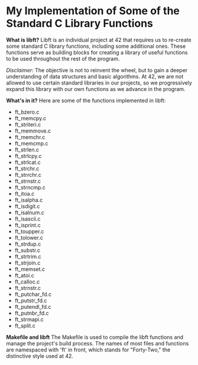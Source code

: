 # My Implementation of Some of the Standard C Library Functions

**What is libft?**
Libft is an individual project at 42 that requires us to re-create some standard C library functions, including some additional ones. These functions serve as building blocks for creating a library of useful functions to be used throughout the rest of the program.

*Disclaimer*: The objective is not to reinvent the wheel, but to gain a deeper understanding of data structures and basic algorithms. At 42, we are not allowed to use certain standard libraries in our projects, so we progressively expand this library with our own functions as we advance in the program.

**What's in it?**
Here are some of the functions implemented in libft:

- ft_bzero.c
- ft_memcpy.c
- ft_striteri.c
- ft_memmove.c
- ft_memchr.c
- ft_memcmp.c
- ft_strlen.c
- ft_strlcpy.c
- ft_strlcat.c
- ft_strchr.c
- ft_strrchr.c
- ft_strnstr.c
- ft_strncmp.c
- ft_itoa.c
- ft_isalpha.c
- ft_isdigit.c
- ft_isalnum.c
- ft_isascii.c
- ft_isprint.c
- ft_toupper.c
- ft_tolower.c
- ft_strdup.c
- ft_substr.c
- ft_strtrim.c
- ft_strjoin.c
- ft_memset.c
- ft_atoi.c
- ft_calloc.c
- ft_strnstr.c
- ft_putchar_fd.c
- ft_putstr_fd.c
- ft_putendl_fd.c
- ft_putnbr_fd.c
- ft_strmapi.c
- ft_split.c

**Makefile and libft**
The Makefile is used to compile the libft functions and manage the project's build process. The names of most files and functions are namespaced with 'ft' in front, which stands for "Forty-Two," the distinctive style used at 42.